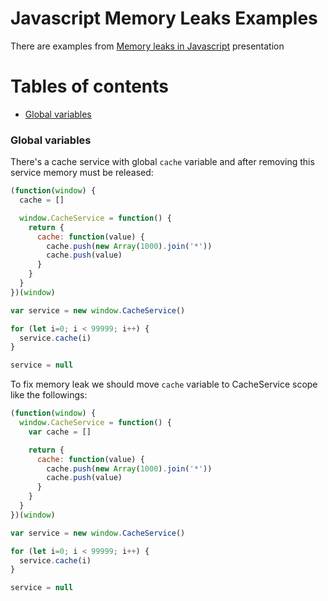 Javascript Memory Leaks Examples
================================

There are examples from [Memory leaks in Javascript](https://slides.com/xufocoder/memory-leaks-in-the-javascript-4) presentation

# Tables of contents

* [Global variables](#global-variables)

### Global variables

There's a cache service with global `cache` variable and after removing this service memory must be released:

```js
(function(window) {
  cache = []

  window.CacheService = function() {
    return {
      cache: function(value) {
        cache.push(new Array(1000).join('*'))
        cache.push(value)
      }
    }
  }
})(window)

var service = new window.CacheService()

for (let i=0; i < 99999; i++) {
  service.cache(i)
}

service = null
```

To fix memory leak we should move `cache` variable to CacheService scope like the followings:

```js
(function(window) {
  window.CacheService = function() {
    var cache = []

    return {
      cache: function(value) {
        cache.push(new Array(1000).join('*'))
        cache.push(value)
      }
    }
  }
})(window)

var service = new window.CacheService()

for (let i=0; i < 99999; i++) {
  service.cache(i)
}

service = null
```
